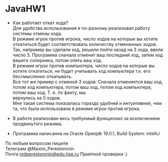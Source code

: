 # JavaHW1
* Как работает откат хода?
<br>Для удобства использования я по-разному реализовал работу системы отмены хода.
<br>В режиме игрок против игрока, число ходов на которые вы хотите откатиться будет соответствовать количеству отмененных ходов.
<br>Так, например вы сделали ход, решили пойти назад на 3 хода, ввели число 3. Программа сначала отменит ваш последний ход, затем ход вашего соперника, потом опять ваш ход.
<br>В режиме игрок против компьютера, число ходов на которые вы хотите откатиться, не будет учитывать ход компьютера т.к. его бессмысленно откатывать. 
<br>Все тот же пример с отменой 3 ходов: Сначала отменяется ваш ход, потом ход компьютера, потом ваш ход, потом ход компьютера, потом ваш ход. Т. е. по факту, мы <br>вернулись на 5 ходов.
<br>Мне такая система показалась гораздо удобней и интуитивней, чем та, что была использована в режиме игрок против игрока.

* В работе реализован весь требуемый функционал за исключением продвинутого режима.

 * Программа написанна на Oracle Openjdk 19.0.1, Build System: intelliJ
 
 По любым вопросом пишите 
 <br>Телеграм @Maxim_Perestoronin
 <br>Почта mdperestoronin@edu.hse.ru
 Приятной проверки :)
